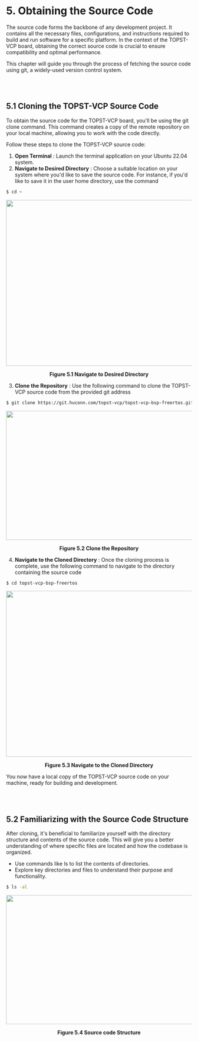 #  5. Obtaining the Source Code

The source code forms the backbone of any development project. It contains all the necessary files, configurations, and instructions required to build and run software for a specific platform. In the context of the TOPST-VCP board, obtaining the correct source code is crucial to ensure compatibility and optimal performance.

This chapter will guide you through the process of fetching the source code using git, a widely-used version control system.

<br/><br/>

## 5.1 Cloning the TOPST-VCP Source Code

To obtain the source code for the TOPST-VCP board, you'll be using the git clone command. This command creates a copy of the remote repository on your local machine, allowing you to work with the code directly.

Follow these steps to clone the TOPST-VCP source code:

1. **Open Terminal** : Launch the terminal application on your Ubuntu 22.04 system.
2. **Navigate to Desired Directory** : Choose a suitable location on your system where you'd like to save the source code. For instance, if you'd like to save it in the user home directory, use the command

```bash
$ cd ~
```

<p align="center"><img src="https://github.com/topst-development/Documentation/assets/161264431/01cae79d-d72a-4929-9bbc-38a2c196223a" width="750" height="450"></p>
<p align="center"><strong>Figure 5.1 Navigate to Desired Directory</strong></p>


3. **Clone the Repository** : Use the following command to clone the TOPST-VCP source code from the provided git address

```bash
$ git clone https://git.huconn.com/topst-vcp/topst-vcp-bsp-freertos.git
```
<p align="center">
    <img src="https://github.com/Topst-Dev/Documentation/assets/144076415/ade01a9a-0d3d-451a-a5bd-4d928f71005b" width="750" height="350">
</p>
<p align="center"><strong>Figure 5.2 Clone the Repository</strong></p>

4. **Navigate to the Cloned Directory** : Once the cloning process is complete, use the following command to navigate to the directory containing the source code

```bash
$ cd topst-vcp-bsp-freertos
```

<p align="center"><img src="https://github.com/topst-development/Documentation/assets/161264431/d84f2f8e-7fef-4a1f-abc2-4903b1f118ae" width="750" height="450"></p>
<p align="center"><strong>Figure 5.3 Navigate to the Cloned Directory</strong></p>

You now have a local copy of the TOPST-VCP source code on your machine, ready for building and development.

<br/><br/>

## 5.2 Familiarizing with the Source Code Structure

After cloning, it's beneficial to familiarize yourself with the directory structure and contents of the source code. This will give you a better understanding of where specific files are located and how the codebase is organized.

- Use commands like ls to list the contents of directories.
- Explore key directories and files to understand their purpose and functionality.

```bash
$ ls -al
```
  
<p align="center">
    <img src="https://github.com/Topst-Dev/Documentation/assets/144076415/77b68348-8e02-4f4b-af73-c890a7891d6c" width="750" height="350">
</p>  
<p align="center"><strong>Figure 5.4 Source code Structure</strong></p>
